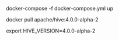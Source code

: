 docker-compose -f docker-compose.yml up

docker pull apache/hive:4.0.0-alpha-2

export HIVE_VERSION=4.0.0-alpha-2

